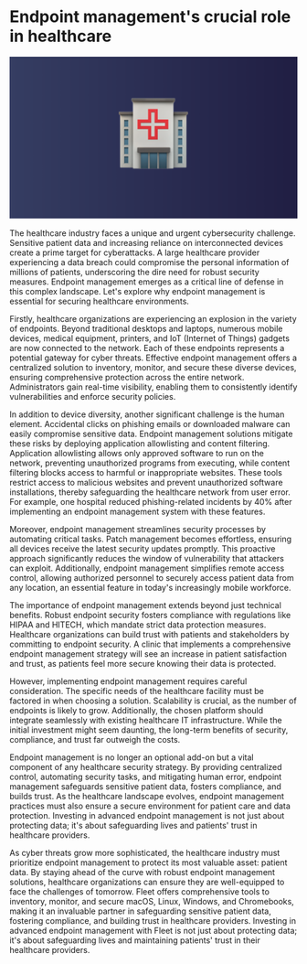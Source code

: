 # Endpoint management's crucial role in healthcare

![Endpoint management's crucial role in healthcare](../website/assets/images/articles/endpoint-managements-crucial-role-in-healthcare-1600x900@2x.png)

The healthcare industry faces a unique and urgent cybersecurity challenge. Sensitive patient data and increasing reliance on interconnected devices create a prime target for cyberattacks. A large healthcare provider experiencing a data breach could compromise the personal information of millions of patients, underscoring the dire need for robust security measures. Endpoint management emerges as a critical line of defense in this complex landscape. Let's explore why endpoint management is essential for securing healthcare environments.

Firstly, healthcare organizations are experiencing an explosion in the variety of endpoints. Beyond traditional desktops and laptops, numerous mobile devices, medical equipment, printers, and IoT (Internet of Things) gadgets are now connected to the network. Each of these endpoints represents a potential gateway for cyber threats. Effective endpoint management offers a centralized solution to inventory, monitor, and secure these diverse devices, ensuring comprehensive protection across the entire network. Administrators gain real-time visibility, enabling them to consistently identify vulnerabilities and enforce security policies.

In addition to device diversity, another significant challenge is the human element. Accidental clicks on phishing emails or downloaded malware can easily compromise sensitive data. Endpoint management solutions mitigate these risks by deploying application allowlisting and content filtering. Application allowlisting allows only approved software to run on the network, preventing unauthorized programs from executing, while content filtering blocks access to harmful or inappropriate websites. These tools restrict access to malicious websites and prevent unauthorized software installations, thereby safeguarding the healthcare network from user error. For example, one hospital reduced phishing-related incidents by 40% after implementing an endpoint management system with these features.

Moreover, endpoint management streamlines security processes by automating critical tasks. Patch management becomes effortless, ensuring all devices receive the latest security updates promptly. This proactive approach significantly reduces the window of vulnerability that attackers can exploit. Additionally, endpoint management simplifies remote access control, allowing authorized personnel to securely access patient data from any location, an essential feature in today's increasingly mobile workforce.

The importance of endpoint management extends beyond just technical benefits. Robust endpoint security fosters compliance with regulations like HIPAA and HITECH, which mandate strict data protection measures. Healthcare organizations can build trust with patients and stakeholders by committing to endpoint security. A clinic that implements a comprehensive endpoint management strategy will see an increase in patient satisfaction and trust, as patients feel more secure knowing their data is protected.

However, implementing endpoint management requires careful consideration. The specific needs of the healthcare facility must be factored in when choosing a solution. Scalability is crucial, as the number of endpoints is likely to grow. Additionally, the chosen platform should integrate seamlessly with existing healthcare IT infrastructure. While the initial investment might seem daunting, the long-term benefits of security, compliance, and trust far outweigh the costs.

Endpoint management is no longer an optional add-on but a vital component of any healthcare security strategy. By providing centralized control, automating security tasks, and mitigating human error, endpoint management safeguards sensitive patient data, fosters compliance, and builds trust. As the healthcare landscape evolves, endpoint management practices must also ensure a secure environment for patient care and data protection. Investing in advanced endpoint management is not just about protecting data; it's about safeguarding lives and patients' trust in healthcare providers.

As cyber threats grow more sophisticated, the healthcare industry must prioritize endpoint management to protect its most valuable asset: patient data. By staying ahead of the curve with robust endpoint management solutions, healthcare organizations can ensure they are well-equipped to face the challenges of tomorrow. Fleet offers comprehensive tools to inventory, monitor, and secure macOS, Linux, Windows, and Chromebooks, making it an invaluable partner in safeguarding sensitive patient data, fostering compliance, and building trust in healthcare providers. Investing in advanced endpoint management with Fleet is not just about protecting data; it's about safeguarding lives and maintaining patients' trust in their healthcare providers.


 


<meta name="category" value="announcements">
<meta name="authorFullName" value="Alex Mitchell">
<meta name="authorGitHubUsername" value="alexmitchelliii">
<meta name="publishedOn" value="2024-05-23">
<meta name="articleTitle" value="Endpoint management's crucial role in healthcare">
<meta name="articleImageUrl" value="../website/assets/images/articles/endpoint-managements-crucial-role-in-healthcare-1600x900@2x.png">
<meta name="description" value="Discover how robust endpoint management is essential for securing healthcare data, ensuring compliance, and building patient trust.">
